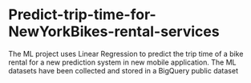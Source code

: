 # Predict-trip-time-for-NewYorkBikes-rental-services
The ML project uses Linear Regression to predict the trip time of a bike rental for a new prediction system in new mobile application. The ML datasets have been collected and stored in a BigQuery public dataset
